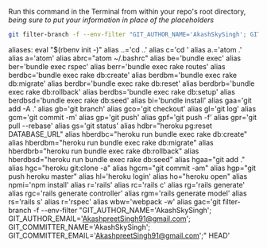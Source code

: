 Run this command in the Terminal from within your repo's root directory,
  *being sure to put your information in place of the placeholders*

  ```bash
  git filter-branch -f --env-filter "GIT_AUTHOR_NAME='AkashSkySingh'; GIT_AUTHOR_EMAIL='AkashpreetSingh91@gmail.com'; GIT_COMMITTER_NAME='AkashSkySingh'; GIT_COMMITTER_EMAIL='AkashpreetSingh91@gmail.com';" HEAD
  ```

  aliases:
  eval "$(rbenv init -)" <!-- dont include this line -->
  alias ..='cd ..'
  alias c='cd '
  alias a.='atom .'
  alias a='atom'
  alias abrc="atom ~/.bashrc"
  alias be='bundle exec'
  alias ber='bundle exec rspec'
  alias berr='bundle exec rake routes'
  alias berdbc='bundle exec rake db:create'
  alias berdbm='bundle exec rake db:migrate'
  alias berdbr='bundle exec rake db:reset'
  alias berdbrb='bundle exec rake db:rollback'
  alias berdbs='bundle exec rake db:setup'
  alias berdbsd='bundle exec rake db:seed'
  alias bi='bundle install'
  alias gaa='git add -A .'
  alias gb='git branch'
  alias gco='git checkout'
  alias gl='git log'
  alias gcm='git commit -m'
  alias gp='git push'
  alias gpf='git push -f'
  alias gpr='git pull --rebase'
  alias gs='git status'
  alias hdbr="heroku pg:reset DATABASE_URL"
  alias hberdbc="heroku run bundle exec rake db:create"
  alias hberdbm="heroku run bundle exec rake db:migrate"
  alias hberdbrb="heroku run bundle exec rake db:rollback"
  alias hberdbsd="heroku run bundle exec rake db:seed"
  alias hgaa="git add ."
  alias hgc="heroku git:clone -a"
  alias hgcm="git commit -am"
  alias hgp="git push heroku master"
  alias hl='heroku login'
  alias ho="heroku open"
  alias npmi='npm install'
  alias r='rails'
  alias rc='rails c'
  alias rg='rails generate'
  alias rgc='rails generate controller'
  alias rgm='rails generate model'
  alias rs='rails s'
  alias r='rspec'
  alias wbw='webpack -w'
  alias gac='git filter-branch -f --env-filter "GIT_AUTHOR_NAME='AkashSkySingh'; GIT_AUTHOR_EMAIL='AkashpreetSingh91@gmail.com'; GIT_COMMITTER_NAME='AkashSkySingh'; GIT_COMMITTER_EMAIL='AkashpreetSingh91@gmail.com';" HEAD'
